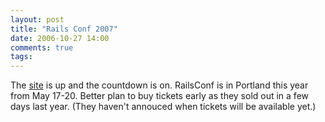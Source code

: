 ```yaml
---
layout: post
title: "Rails Conf 2007"
date: 2006-10-27 14:00
comments: true
tags:
---
```

The [site](http://conferences.oreillynet.com/rails/) is up and the countdown is on. RailsConf is in Portland this year from May 17-20. Better plan to buy tickets early as they sold out in a few days last year. (They haven't annouced when tickets will be available yet.)